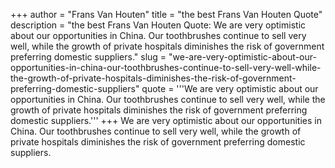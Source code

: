 +++
author = "Frans Van Houten"
title = "the best Frans Van Houten Quote"
description = "the best Frans Van Houten Quote: We are very optimistic about our opportunities in China. Our toothbrushes continue to sell very well, while the growth of private hospitals diminishes the risk of government preferring domestic suppliers."
slug = "we-are-very-optimistic-about-our-opportunities-in-china-our-toothbrushes-continue-to-sell-very-well-while-the-growth-of-private-hospitals-diminishes-the-risk-of-government-preferring-domestic-suppliers"
quote = '''We are very optimistic about our opportunities in China. Our toothbrushes continue to sell very well, while the growth of private hospitals diminishes the risk of government preferring domestic suppliers.'''
+++
We are very optimistic about our opportunities in China. Our toothbrushes continue to sell very well, while the growth of private hospitals diminishes the risk of government preferring domestic suppliers.
